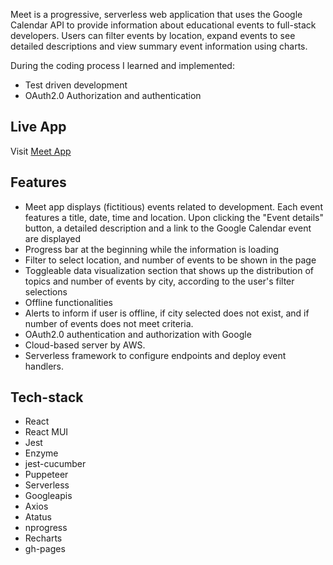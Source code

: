 Meet is a progressive, serverless web application that uses the Google Calendar API to provide information about educational events to full-stack developers. Users can filter events by location, expand events to see detailed descriptions and view summary event information using charts.

During the coding process I learned and implemented:

-   Test driven development
-   OAuth2.0 Authorization and authentication

## Live App

Visit [Meet App](https://wtfoxx.github.io/meet/)

## Features

- Meet app displays (fictitious) events related to development. Each event features a title, date, time and location. Upon clicking the "Event details" button, a detailed description and a link to the Google Calendar event are displayed
- Progress bar at the beginning while the information is loading
- Filter to select location, and number of events to be shown in the page
- Toggleable data visualization section that shows up the distribution of topics and number of events by city, according to the user's filter selections
- Offline functionalities
- Alerts to inform if user is offline, if city selected does not exist, and if number of events does not meet criteria.
- OAuth2.0 authentication and authorization with Google
- Cloud-based server by AWS.
- Serverless framework to configure endpoints and deploy event handlers.

## Tech-stack

-   React
-   React MUI
-   Jest
-   Enzyme
-   jest-cucumber
-   Puppeteer
-   Serverless
-   Googleapis
-   Axios
-   Atatus
-   nprogress
-   Recharts
-   gh-pages
